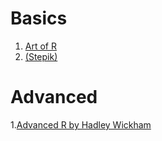 # Basics
1. [Art of R]()
2. [(Stepik) ]()

# Advanced
1.[Advanced R by Hadley Wickham](http://adv-r.had.co.nz/)